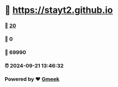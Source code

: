 #   :link: https://stayt2.github.io 
### :page_facing_up: [20](https://stayt2.github.io/tag.html) 
### :speech_balloon: 0 
### :hibiscus: 69990 
### :alarm_clock: 2024-09-21 13:46:32 
### Powered by :heart: [Gmeek](https://github.com/Meekdai/Gmeek)
